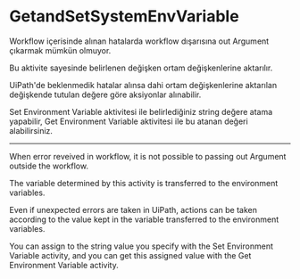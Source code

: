 # GetandSetSystemEnvVariable


Workflow içerisinde alınan hatalarda workflow dışarısına out Argument çıkarmak mümkün olmuyor. 


Bu aktivite sayesinde belirlenen değişken ortam değişkenlerine aktarılır. 

UiPath'de beklenmedik hatalar alınsa dahi ortam değişkenlerine aktarılan değişkende tutulan değere göre aksiyonlar alınabilir. 

Set Environment Variable aktivitesi ile belirlediğiniz string değere atama yapabilir, Get Environment Variable aktivitesi ile bu atanan değeri alabilirsiniz. 

********************************************************************************************** 


When error reveived in workflow, it is not possible to passing out Argument outside the workflow. 

The variable determined by this activity is transferred to the environment variables. 

Even if unexpected errors are taken in UiPath, actions can be taken according to the value kept in the variable transferred to the environment variables. 

You can assign to the string value you specify with the Set Environment Variable activity, and you can get this assigned value with the Get Environment Variable activity. 
